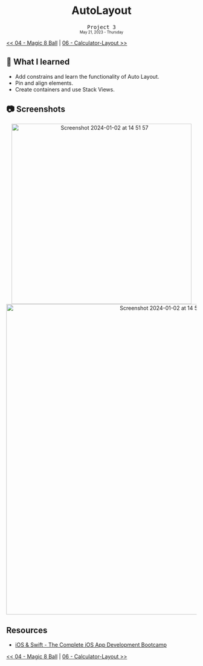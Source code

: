 <div align = center>
  <h1>AutoLayout</h1>
  <samp>Project 3</samp>
  <br>
  <sub>
  <small>May 21, 2023 - Thursday</small>
  </sub>
</div>

[<< 04 - Magic 8 Ball](../04%20-%20Magic%208%20Ball) | [06 - Calculator-Layout >>](../06%20-%20Calculator-Layout)

## 📝 What I learned

- Add constrains and learn the functionality of Auto Layout.
- Pin and align elements.
- Create containers and use Stack Views.

## 📷 Screenshots

<div align = center>
  <img width="476" alt="Screenshot 2024-01-02 at 14 51 57" src="https://github.com/ItsLuciferBC/Swift-Bootcamp/assets/83160142/c5ac9cb3-56be-4720-ac79-280918346bff">

  <img width="820" alt="Screenshot 2024-01-02 at 14 52 07" src="https://github.com/ItsLuciferBC/Swift-Bootcamp/assets/83160142/eb49b76d-4017-4bc9-aeb5-27ef13a60d0b">

</div>

## Resources

- [iOS & Swift - The Complete iOS App Development Bootcamp](https://www.udemy.com/course/ios-13-app-development-bootcamp/learn/lecture/16252628#overview)


[<< 04 - Magic 8 Ball](../04%20-%20Magic%208%20Ball) | [06 - Calculator-Layout >>](../06%20-%20Calculator-Layout)
